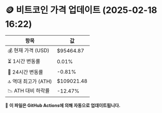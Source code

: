 # 🪙 비트코인 가격 업데이트 (2025-02-18 16:22)

| 항목                | 값 |
|--------------------|----------------|
| 💰 현재 가격 (USD) | $95464.87 |
| ⏳ 1시간 변동률    | 0.01% |
| 📆 24시간 변동률   | -0.81% |
| 🔝 역대 최고가 (ATH) | $109021.48 |
| 📉 ATH 대비 하락률 | -12.47% |

🔄 **이 파일은 GitHub Actions에 의해 자동으로 업데이트됩니다.**
